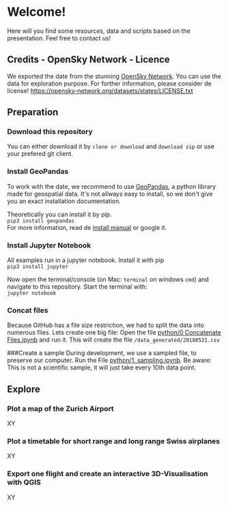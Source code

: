 # Welcome!
Here will you find some resources, data and scripts based on the presentation. Feel free to contact us!
## Credits - OpenSky Network - Licence
We exported the date from the stunning [OpenSky Network](https://opensky-network.org/). You can use the data for exploration purpose. For forther information, please consider de license! https://opensky-network.org/datasets/states/LICENSE.txt
## Preparation
### Download this repository
You can either download it by `clone or download` and `download zip` or use your prefered git client. 
### Install GeoPandas
To work with the date, we recommend to use [GeoPandas](http://geopandas.org/), a python library made for geospatial data. It's not allways easy to install, so we don't give you an exact installation documentation.

Theoretically you can install it by pip.  
`pip3 install geopandas`  
For more information, read de [install manual](http://geopandas.org/install.html) or google it.

### Install Jupyter Notebook
All examples run in a jupyter notebook. Install it with pip  
`pip3 install jupyter`

Now open the terminal/console (on Mac: `terminal` on windows `cmd`) and navigate to this repository. Start the terminal with:  
`jupyter notebook`

### Concat files
Because GitHub has a file size restriction, we had to split the data into numerous files. Lets create one big file:
Open the file [python/0 Concatenate Files.ipynb](python/0.%20Concatenate%20Files.ipynb) and run it. This will create the file `/data_generated/20180521.csv`  

###Create a sample
During development, we use a sampled file, to preserve our computer. Run the File [python/1. sampling.ipynb](python/1.%20sampling.ipynb). Be aware: This is not a scientific sample, it will just take every 10th data point.

## Explore
### Plot a map of the Zurich Airport
XY
### Plot a timetable for short range and long range Swiss airplanes
XY
### Export one flight and create an interactive 3D-Visualisation with QGIS
XY